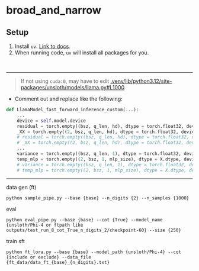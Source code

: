 # broad_and_narrow

## Setup
1. Install `uv`. [Link to docs](https://docs.astral.sh/uv/guides/install-python/).
2. When running code, `uv` will install all packages for you.

<br>


---
> If not using `cuda:0`, may have to edit [.venv/lib/python3.12/site-packages/unsloth/models/llama.py#L1000](.venv/lib/python3.12/site-packages/unsloth/models/llama.py#L1000)
- Comment out and replace like the following:
```python
def LlamaModel_fast_forward_inference_custom(...):
    ...
    device = self.model.device
    residual = torch.empty((bsz, q_len, hd), dtype = torch.float32, device = device)
    _XX = torch.empty((2, bsz, q_len, hd), dtype = torch.float32, device = device)
    # residual = torch.empty((bsz, q_len, hd), dtype = torch.float32, device = f"{DEVICE_TYPE}:0")
    # _XX = torch.empty((2, bsz, q_len, hd), dtype = torch.float32, device = f"{DEVICE_TYPE}:0")
    ...
    variance = torch.empty((bsz, q_len, 1), dtype = torch.float32, device = device)
    temp_mlp = torch.empty((2, bsz, 1, mlp_size), dtype = X.dtype, device = device)
    # variance = torch.empty((bsz, q_len, 1), dtype = torch.float32, device = f"{DEVICE_TYPE}:0")
    # temp_mlp = torch.empty((2, bsz, 1, mlp_size), dtype = X.dtype, device = f"{DEVICE_TYPE}:0")
```
_________________________________________________________________

data gen (ft)
```
python sample_pipe.py --base {base} --n_digits {2} --n_samples {1000}
```

eval
```
python eval_pipe.py --base {base} --cot {True} --model_name {unsloth/Phi-4 or ftpath like outputs/test_run_8_cot_True_n_digits_2/checkpoint-60} --size {250}
```

train sft
```
python ft_lora.py --base {base} --model_path {unsloth/Phi-4} --cot {include or exclude} --data_file {ft_data/data_ft_{base}_{n_digits}.txt}
```
